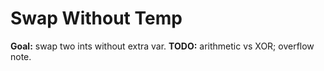 # Swap Without Temp

**Goal:** swap two ints without extra var.
**TODO:** arithmetic vs XOR; overflow note.

